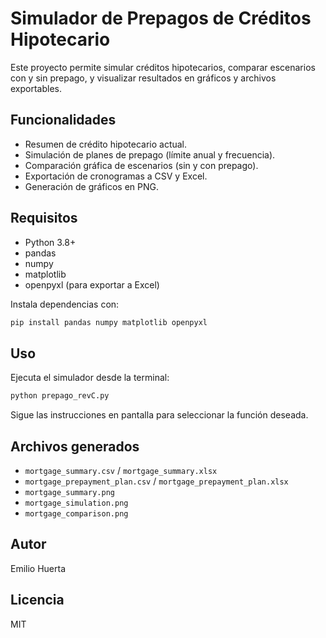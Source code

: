 # Simulador de Prepagos de Créditos Hipotecario

Este proyecto permite simular créditos hipotecarios, comparar escenarios con y sin prepago, y visualizar resultados en gráficos y archivos exportables.

## Funcionalidades

- Resumen de crédito hipotecario actual.
- Simulación de planes de prepago (límite anual y frecuencia).
- Comparación gráfica de escenarios (sin y con prepago).
- Exportación de cronogramas a CSV y Excel.
- Generación de gráficos en PNG.

## Requisitos

- Python 3.8+
- pandas
- numpy
- matplotlib
- openpyxl (para exportar a Excel)

Instala dependencias con:

```bash
pip install pandas numpy matplotlib openpyxl
```

## Uso

Ejecuta el simulador desde la terminal:

```bash
python prepago_revC.py
```

Sigue las instrucciones en pantalla para seleccionar la función deseada.

## Archivos generados

- `mortgage_summary.csv` / `mortgage_summary.xlsx`
- `mortgage_prepayment_plan.csv` / `mortgage_prepayment_plan.xlsx`
- `mortgage_summary.png`
- `mortgage_simulation.png`
- `mortgage_comparison.png`

## Autor

Emilio Huerta

## Licencia

MIT

